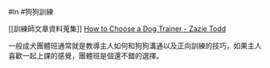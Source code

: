 #ln #狗狗訓練 

[[訓練師文章資料蒐集]]
[How to Choose a Dog Trainer - Zazie Todd](https://www.companionanimalpsychology.com/2016/12/how-to-choose-dog-trainer.html)

一般成犬團體班通常就是教導主人如何和狗狗溝通以及正向訓練的技巧，如果主人喜歡一起上課的感覺，團體班是個還不錯的選擇。